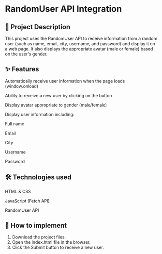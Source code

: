 # RandomUser API Integration

## 📌 Project Description

This project uses the RandomUser API to receive information from a random user (such as name, email, city, username, and password) and display it on a web page. 
It also displays the appropriate avatar (male or female) based on the user's gender.

## ✨ Features

Automatically receive user information when the page loads (window.onload)

Ability to receive a new user by clicking on the button

Display avatar appropriate to gender (male/female)

Display user information including:

Full name

Email

City

Username

Password

## 🛠 Technologies used

HTML & CSS

JavaScript (Fetch API)

RandomUser API

## 🚀 How to implement

1. Download the project files.
2. Open the index.html file in the browser.
3. Click the Submit button to receive a new user.
